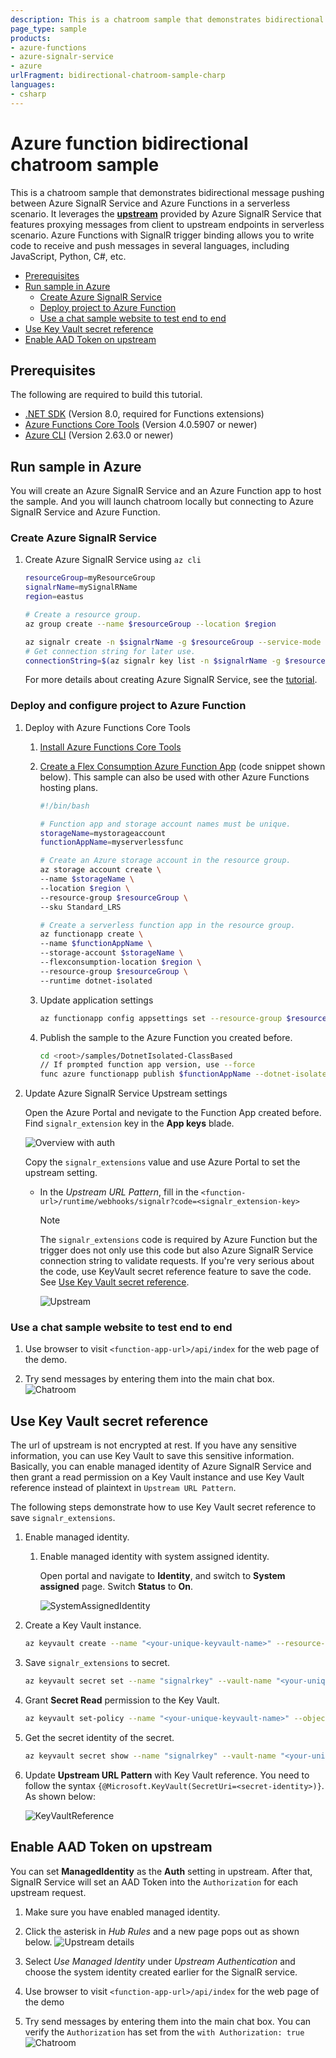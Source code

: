 ```yaml
---
description: This is a chatroom sample that demonstrates bidirectional message pushing between Azure SignalR Service and Azure Functions in a serverless scenario using the Flex Consumption hosting plan and .NET.
page_type: sample
products:
- azure-functions
- azure-signalr-service
- azure
urlFragment: bidirectional-chatroom-sample-charp
languages:
- csharp
---
```

# Azure function bidirectional chatroom sample

This is a chatroom sample that demonstrates bidirectional message pushing between Azure SignalR Service and Azure Functions in a serverless scenario. It leverages the [**upstream**](https://docs.microsoft.com/azure/azure-signalr/concept-upstream) provided by Azure SignalR Service that features proxying messages from client to upstream endpoints in serverless scenario. Azure Functions with SignalR trigger binding allows you to write code to receive and push messages in several languages, including JavaScript, Python, C#, etc.

  - [Prerequisites](#prerequisites)
  - [Run sample in Azure](#run-sample-in-azure)
    - [Create Azure SignalR Service](#create-azure-signalr-service)
    - [Deploy project to Azure Function](#deploy-project-to-azure-function)
    - [Use a chat sample website to test end to end](#use-a-chat-sample-website-to-test-end-to-end)
  - [Use Key Vault secret reference](#use-key-vault-secret-reference)
  - [Enable AAD Token on upstream](#enable-aad-token-on-upstream)

<a name="prerequisites"></a>

## Prerequisites

The following are required to build this tutorial.
* [.NET SDK](https://dotnet.microsoft.com/download) (Version 8.0, required for Functions extensions)
* [Azure Functions Core Tools](https://docs.microsoft.com/azure/azure-functions/functions-run-local?tabs=windows%2Ccsharp%2Cbash#install-the-azure-functions-core-tools) (Version 4.0.5907 or newer)
* [Azure CLI](https://docs.microsoft.com/cli/azure/install-azure-cli?view=azure-cli-latest) (Version 2.63.0 or newer)

<a name="run-sample-in-azure"></a>

## Run sample in Azure

You will create an Azure SignalR Service and an Azure Function app to host the sample. And you will launch chatroom locally but connecting to Azure SignalR Service and Azure Function.

### Create Azure SignalR Service

1. Create Azure SignalR Service using `az cli`

    ```bash
    resourceGroup=myResourceGroup
    signalrName=mySignalRName
    region=eastus

    # Create a resource group.
    az group create --name $resourceGroup --location $region

    az signalr create -n $signalrName -g $resourceGroup --service-mode Serverless --sku Standard_S1
    # Get connection string for later use.
    connectionString=$(az signalr key list -n $signalrName -g $resourceGroup --query primaryConnectionString -o tsv)
    ```

    For more details about creating Azure SignalR Service, see the [tutorial](https://docs.microsoft.com/en-us/azure/azure-signalr/signalr-quickstart-azure-functions-javascript#create-an-azure-signalr-service-instance).

### Deploy and configure project to Azure Function

1. Deploy with Azure Functions Core Tools
    1. [Install Azure Functions Core Tools](https://docs.microsoft.com/en-us/azure/azure-functions/functions-run-local?tabs=windows%2Ccsharp%2Cbash#install-the-azure-functions-core-tools)
    2. [Create a Flex Consumption Azure Function App](https://learn.microsoft.com/en-us/azure/azure-functions/flex-consumption-how-to?tabs=azure-cli%2Cvs-code-publish&pivots=programming-language-csharp) (code snippet shown below). This sample can also be used with other Azure Functions hosting plans.

        ```bash
        #!/bin/bash

        # Function app and storage account names must be unique.
        storageName=mystorageaccount
        functionAppName=myserverlessfunc

        # Create an Azure storage account in the resource group.
        az storage account create \
        --name $storageName \
        --location $region \
        --resource-group $resourceGroup \
        --sku Standard_LRS

        # Create a serverless function app in the resource group.
        az functionapp create \
        --name $functionAppName \
        --storage-account $storageName \
        --flexconsumption-location $region \
        --resource-group $resourceGroup \
        --runtime dotnet-isolated
        ```
    3. Update application settings

        ```bash
        az functionapp config appsettings set --resource-group $resourceGroup --name $functionAppName --setting AzureSignalRConnectionString=$connectionString
        ```
        
    4. Publish the sample to the Azure Function you created before.

        ```bash
        cd <root>/samples/DotnetIsolated-ClassBased
        // If prompted function app version, use --force
        func azure functionapp publish $functionAppName --dotnet-isolated
        ```

2. Update Azure SignalR Service Upstream settings

    Open the Azure Portal and nevigate to the Function App created before. Find `signalr_extension` key in the **App keys** blade.

    ![Overview with auth](imgs/getkeys.png)

    Copy the `signalr_extensions` value and use Azure Portal to set the upstream setting.
    - In the *Upstream URL Pattern*, fill in the `<function-url>/runtime/webhooks/signalr?code=<signalr_extension-key>`
        > [!NOTE]
        > The `signalr_extensions` code is required by Azure Function but the trigger does not only use this code but also Azure SignalR Service connection string to validate requests. If you're very serious about the code, use KeyVault secret reference feature to save the code. See [Use Key Vault secret reference](#use-keyvault-secret-reference).

        ![Upstream](imgs/upstream-portal.png)

### Use a chat sample website to test end to end

1. Use browser to visit `<function-app-url>/api/index` for the web page of the demo.

2. Try send messages by entering them into the main chat box.
    ![Chatroom](imgs/chatroom-noauth.png)

## Use Key Vault secret reference

The url of upstream is not encrypted at rest. If you have any sensitive information, you can use Key Vault to save this sensitive information. Basically, you can enable managed identity of Azure SignalR Service and then grant a read permission on a Key Vault instance and use Key Vault reference instead of plaintext in `Upstream URL Pattern`.

The following steps demonstrate how to use Key Vault secret reference to save `signalr_extensions`.

1. Enable managed identity.

    1. Enable managed identity with system assigned identity.

        Open portal and navigate to **Identity**, and switch to **System assigned** page. Switch **Status** to **On**.

        ![SystemAssignedIdentity](imgs/system-assigned-identity.png)

2. Create a Key Vault instance.

    ```bash
    az keyvault create --name "<your-unique-keyvault-name>" --resource-group "myResourceGroup" --location "EastUS"
    ```

3. Save `signalr_extensions` to secret.

    ```bash
    az keyvault secret set --name "signalrkey" --vault-name "<your-unique-keyvault-name>" --value "<signalr_extension_code_copied_from_azure_function>"
    ```

4. Grant **Secret Read** permission to the Key Vault.

    ```bash
    az keyvault set-policy --name "<your-unique-keyvault-name>" --object-id "<object-id-shown-in-system-assigned-identity>" --secret-permissions get
    ```

5. Get the secret identity of the secret.

    ```bash
    az keyvault secret show --name "signalrkey" --vault-name "<your-unique-keyvault-name>" --query id -o tsv
    ```

6. Update **Upstream URL Pattern** with Key Vault reference. You need to follow the syntax `{@Microsoft.KeyVault(SecretUri=<secret-identity>)}`. As shown below:

    ![KeyVaultReference](imgs/key-vault-reference.png)

## Enable AAD Token on upstream

You can set **ManagedIdentity** as the **Auth** setting in upstream. After that, SignalR Service will set an AAD Token into the `Authorization` for each upstream request.

1. Make sure you have enabled managed identity.

2. Click the asterisk in *Hub Rules* and a new page pops out as shown below.
    ![Upstream details](imgs/upstream-details-portal.png)

3. Select *Use Managed Identity* under *Upstream Authentication* and choose the system identity created earlier for the SignalR service. 

4. Use browser to visit `<function-app-url>/api/index` for the web page of the demo

5. Try send messages by entering them into the main chat box. You can verify the `Authorization` has set from the `with Authorization: true`
    ![Chatroom](imgs/chatroom.png)